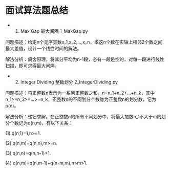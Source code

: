# 面试算法题总结
- 1. Max Gap 最大间隔 1_MaxGap.py

问题描述：给定n个无序实数x_1,x_2,...,x_n，求这n个数在实轴上相邻2个数之间最大差值，设计一个线性时间的解法。

解法分析：鸽舍原理，将其分平均为n-1段，必有一段是空的，对每一段进行线性扫描，即可求得最大间隔。

- 2. Integer Dividing 整数划分 2_IntegerDividing.py

问题描述：将正整数n表示为一系列正整数之和，n=n_1+n_2+...+n_k，其中n_1>=n_2>=...>=n_k，正整数n的不同划分个数称为正整数n的划分数，记为p(n)。

解法分析：递归求解。在正整数n的所有不同划分中，将最大加数n_1不大于m的划分个数记为q(n,m)，有以下关系：

(1) q(n,1)=1,n>=1.

(2) q(n,m)=q(n,n),m>=n.

(3) q(n,n)=q(n,n-1)+1.

(4) q(n,m)=q(n,m-1)+q(n-m,m),n>m>1.

